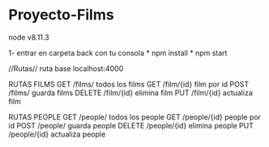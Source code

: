 # Proyecto-Films

node v8.11.3

1- entrar en carpeta back con tu consola
    * npm install
    * npm start

//Rutas//
ruta base 
localhost:4000

RUTAS FILMS
GET /films/ todos los films
GET /film/{id} film por id
POST /films/ guarda films
DELETE /film/{id} elimina film
PUT /film/{id} actualiza film

RUTAS PEOPLE
GET /people/ todos los people
GET /people/{id} people por id
POST /people/ guarda people
DELETE /people/{id} elimina people
PUT /people/{id} actualiza people

